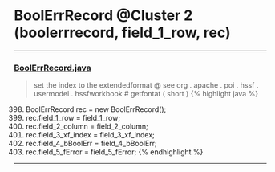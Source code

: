 # BoolErrRecord @Cluster 2 (boolerrrecord, field_1_row, rec)

***

### [BoolErrRecord.java](https://searchcode.com/codesearch/view/15642458/)
> set the index to the extendedformat @ see org . apache . poi . hssf . usermodel . hssfworkbook # getfontat ( short ) 
{% highlight java %}
398. BoolErrRecord rec = new BoolErrRecord();
399. rec.field_1_row = field_1_row;
400. rec.field_2_column = field_2_column;
401. rec.field_3_xf_index = field_3_xf_index;
402. rec.field_4_bBoolErr = field_4_bBoolErr;
403. rec.field_5_fError = field_5_fError;
{% endhighlight %}

***

